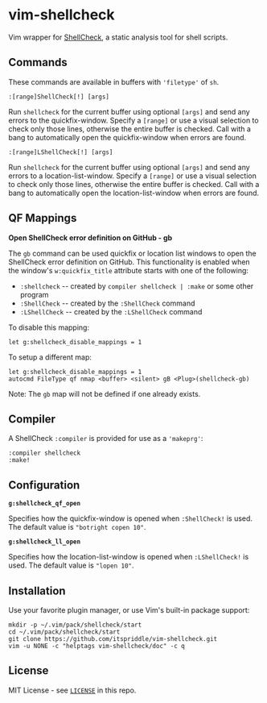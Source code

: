 # vim-shellcheck

Vim wrapper for [ShellCheck][], a static analysis tool for shell scripts.

[ShellCheck]: https://github.com/koalaman/shellcheck

## Commands

These commands are available in buffers with `'filetype'` of `sh`.

```
:[range]ShellCheck[!] [args]
```

Run `shellcheck` for the current buffer using optional `[args]` and send any
errors to the quickfix-window. Specify a `[range]` or use a visual selection
to check only those lines, otherwise the entire buffer is checked. Call with a
bang to automatically open the quickfix-window when errors are found.

```
:[range]LShellCheck[!] [args]
```

Run `shellcheck` for the current buffer using optional `[args]` and send any
errors to a location-list-window. Specify a `[range]` or use a visual
selection to check only those lines, otherwise the entire buffer is checked.
Call with a bang to automatically open the location-list-window when errors
are found.

## QF Mappings

**Open ShellCheck error definition on GitHub - gb**

The `gb` command can be used quickfix or location list windows to open the
ShellCheck error definition on GitHub. This functionality is enabled when the
window's `w:quickfix_title` attribute starts with one of the following:

- `:shellcheck` -- created by `compiler shellcheck | :make` or some other
  program
- `:ShellCheck` -- created by the `:ShellCheck` command
- `:LShellCheck` -- created by the `:LShellCheck` command

To disable this mapping:

```viml
let g:shellcheck_disable_mappings = 1
```

To setup a different map:

```viml
let g:shellcheck_disable_mappings = 1
autocmd FileType qf nmap <buffer> <silent> gB <Plug>(shellcheck-gb)
```

Note: The `gb` map will not be defined if one already exists.

## Compiler

A ShellCheck `:compiler` is provided for use as a `'makeprg'`:

```
:compiler shellcheck
:make!
```

## Configuration

**`g:shellcheck_qf_open`**

Specifies how the quickfix-window is opened when `:ShellCheck!` is used. The
default value is `"botright copen 10"`.

**`g:shellcheck_ll_open`**

Specifies how the location-list-window is opened when `:LShellCheck!` is used.
The default value is `"lopen 10"`.

## Installation

Use your favorite plugin manager, or use Vim's built-in package support:

```
mkdir -p ~/.vim/pack/shellcheck/start
cd ~/.vim/pack/shellcheck/start
git clone https://github.com/itspriddle/vim-shellcheck.git
vim -u NONE -c "helptags vim-shellcheck/doc" -c q
```

## License

MIT License - see [`LICENSE`](./LICENSE) in this repo.
